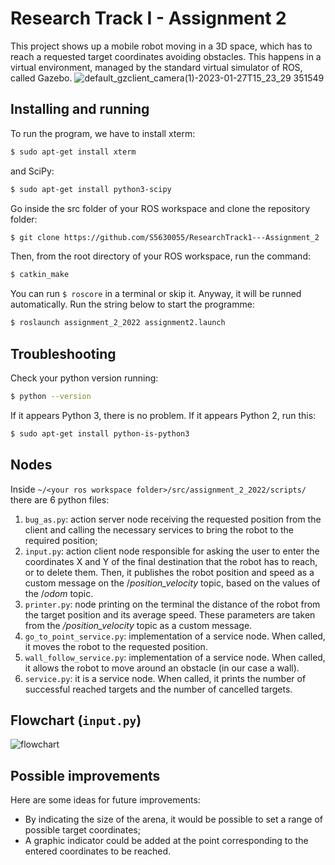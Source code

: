 Research Track I - Assignment 2
================================

This project shows up a mobile robot moving in a 3D space, which has to reach a requested target coordinates avoiding obstacles. This happens in a virtual environment, managed by the standard virtual simulator of ROS, called Gazebo.
![default_gzclient_camera(1)-2023-01-27T15_23_29 351549](https://user-images.githubusercontent.com/117213899/215110545-c90c0ec1-ce38-4ce9-86e4-545e46050bc1.jpg)

Installing and running
----------------------
To run the program, we have to install xterm:
```bash
$ sudo apt-get install xterm
```
and SciPy:
```bash
$ sudo apt-get install python3-scipy
```
Go inside the src folder of your ROS workspace and clone the repository folder:
```bash
$ git clone https://github.com/S5630055/ResearchTrack1---Assignment_2
```
Then, from the root directory of your ROS workspace, run the command:
```bash
$ catkin_make
```
You can run `$ roscore`  in a terminal or skip it. Anyway, it will be runned automatically. Run the string below to start the programme:
```bash
$ roslaunch assignment_2_2022 assignment2.launch
```

Troubleshooting
----------------------
Check your python version running:
```bash
$ python --version
```
If it appears Python 3, there is no problem. If it appears Python 2, run this:
```bash
$ sudo apt-get install python-is-python3
```

Nodes
----------------------
Inside `~/<your ros workspace folder>/src/assignment_2_2022/scripts/` there are 6 python files:

1. `bug_as.py`: action server node receiving the requested position from the client and calling the necessary services to bring the robot to the required position;
2. `input.py`: action client node responsible for asking the user to enter the coordinates X and Y of the final destination that the robot has to reach, or to delete them. Then, it publishes the robot position and speed as a custom message on the /_position_velocity_ topic, based on the values of the /_odom_ topic.
3. `printer.py`: node printing on the terminal the distance of the robot from the target position and its average speed. These parameters are taken from the _/position_velocity_ topic as a custom message.
4. `go_to_point_service.py`: implementation of a service node. When called, it moves the robot to the requested position.
5. `wall_follow_service.py`: implementation of a service node. When called, it allows the robot to move around an obstacle (in our case a wall).
6. `service.py`: it is a service node. When called, it prints the number of successful reached targets and the number of cancelled targets.

Flowchart (`input.py`)
----------------------
![flowchart](https://user-images.githubusercontent.com/117213899/215106562-20902234-1fe8-4b8e-b1c5-32a7173657ff.png)

Possible improvements
----------------------
Here are some ideas for future improvements:
- By indicating the size of the arena, it would be possible to set a range of possible target coordinates;
- A graphic indicator could be added at the point corresponding to the entered coordinates to be reached.
